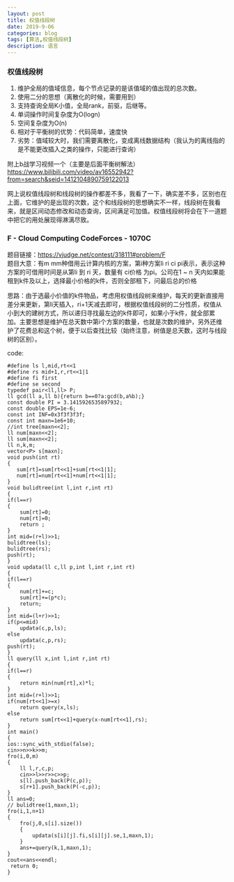 ```yaml
---
layout: post
title: 权值线段树
date: 2019-9-06
categories: blog
tags: [算法,权值线段树]
description: 语言
---
```

### 权值线段树

1. 维护全局的值域信息，每个节点记录的是该值域的值出现的总次数。
2. 使用二分的思想（离散化的时候，需要用到）
3. 支持查询全局K小值，全局rank，前驱，后继等。
4. 单词操作时间复杂度为O(logn)
5. 空间复杂度为O(n)
6. 相对于平衡树的优势：代码简单，速度快
7. 劣势：值域较大时，我们需要离散化，变成离线数据结构（我认为的离线指的是不能更改插入之类的操作，只能进行查询）

附上b战学习视频一个（主要是后面平衡树解法）<https://www.bilibili.com/video/av16552942?from=search&seid=1412104890759122013><br/>

网上说权值线段树和线段树的操作都差不多，我看了一下，确实差不多，区别也在上面，它维护的是出现的次数，这个和线段树的思想确实不一样，线段树在我看来，就是区间动态修改和动态查询，区间满足可加值。权值线段树将会在下一道题中把它的用处展现得淋漓尽致。

### F - Cloud Computing CodeForces - 1070C 
题目链接：<https://vjudge.net/contest/318111#problem/F><br/>
题目大意：有m mm种借用云计算内核的方案，第i种方案li ri ci pi表示，表示这种方案的可借用时间是从第li 到 ri 天，数量有 ci价格 为pi。公司在1 ~ n 天内如果能租到k件及以上，选择最小价格的k件，否则全部租下，问最后总的价格

思路：由于选最小价值的k件物品，考虑用权值线段树来维护，每天的更新直接用差分来更新，第li天插入，ri+1天减去即可，根据权值线段树的二分性质，权值从小到大的建树方式，所以递归寻找最左边的k件即可，如果小于k件，就全部累加。主要思想是维护在总天数中第i个方案的数量，也就是次数的维护，另外还维护了花费总和这个树，便于以后查找比较（始终注意，树值是总天数，这时与线段树的区别）。


code:

    #define ls l,mid,rt<<1
    #define rs mid+1,r,rt<<1|1
    #define fi first
    #define se second
    typedef pair<ll,ll> P;
    ll gcd(ll a,ll b){return b==0?a:gcd(b,a%b);}
    const double PI = 3.1415926535897932;
    const double EPS=1e-6;
    const int INF=0x3f3f3f3f;
    const int maxn=1e6+10;
    //int tree[maxn<<2];
    ll num[maxn<<2];
    ll sum[maxn<<2];
    ll n,k,m;
    vector<P> s[maxn];
    void push(int rt)
    {
       sum[rt]=sum[rt<<1]+sum[rt<<1|1];
       num[rt]=num[rt<<1]+num[rt<<1|1];
    }
    void bulidtree(int l,int r,int rt)
    {
    if(l==r)
    {
        sum[rt]=0;
        num[rt]=0;
        return ;
    }
    int mid=(r+l)>>1;
    bulidtree(ls);
    bulidtree(rs);
    push(rt);
    }
    void updata(ll c,ll p,int l,int r,int rt)
    {
    if(l==r)
    {
        num[rt]+=c;
        sum[rt]+=(p*c);
        return;
    }
    int mid=(l+r)>>1;
    if(p<=mid)
        updata(c,p,ls);
    else
        updata(c,p,rs);
    push(rt);
    }
    ll query(ll x,int l,int r,int rt)
    {
    if(l==r)
    {
        return min(num[rt],x)*l;
    }
    int mid=(r+l)>>1;
    if(num[rt<<1]>=x)
        return query(x,ls);
    else
        return sum[rt<<1]+query(x-num[rt<<1],rs);
    }
    int main()
    {
    ios::sync_with_stdio(false);
    cin>>n>>k>>m;
    fro(i,0,m)
    {
        ll l,r,c,p;
        cin>>l>>r>>c>>p;
        s[l].push_back(P(c,p));
        s[r+1].push_back(P(-c,p));
    }
    ll ans=0;
    // bulidtree(1,maxn,1);
    fro(i,1,n+1)
    {
        fro(j,0,s[i].size())
        {
            updata(s[i][j].fi,s[i][j].se,1,maxn,1);
        }
        ans+=query(k,1,maxn,1);
    }
    cout<<ans<<endl;
     return 0;
    }







